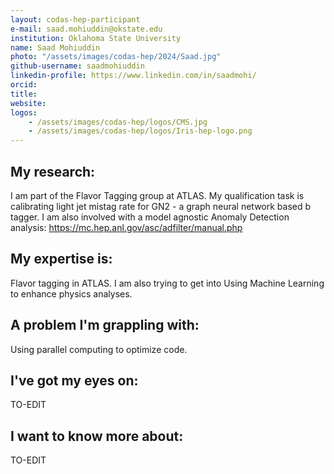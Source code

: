 ```yaml
---
layout: codas-hep-participant
e-mail: saad.mohiuddin@okstate.edu
institution: Oklahoma State University
name: Saad Mohiuddin
photo: "/assets/images/codas-hep/2024/Saad.jpg"
github-username: saadmohiuddin
linkedin-profile: https://www.linkedin.com/in/saadmohi/
orcid:
title:
website:
logos:
    - /assets/images/codas-hep/logos/CMS.jpg
    - /assets/images/codas-hep/logos/Iris-hep-logo.png
---
```

## My research:
I am part of the Flavor Tagging group at ATLAS. My qualification task is calibrating light jet mistag rate for GN2 - a graph neural network based b tagger.
I am also involved with a model agnostic Anomaly Detection analysis: https://mc.hep.anl.gov/asc/adfilter/manual.php
## My expertise is:
Flavor tagging in ATLAS. I am also trying to get into Using Machine Learning to enhance physics analyses.

## A problem I'm grappling with:
Using parallel computing to optimize code.

## I've got my eyes on:
TO-EDIT

## I want to know more about:
TO-EDIT
